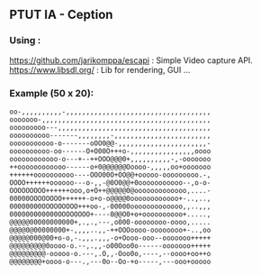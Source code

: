 ## PTUT IA - Ception

### Using :

https://github.com/jarikomppa/escapi : Simple Video capture API.
https://www.libsdl.org/				 : Lib for rendering, GUI ...

### Example (50 x 20):

```
oo-,,,,,,,,,,-,,,,,,,,,,,,,,,,,,,,,,,,,,,,,,,,,,,,
ooooooo-,,,,,,,,,,,,,,,,,,,,,,,,,,,,,,,,,,,,,,,,,,
ooooooooo---,,,,,,,,,,,,,,,,,,,,,,,,,,,,,,,,,,,,,,
oooooooooo-------,,,,,,,,-,,,,,,,,,,,,,,,,,,,,,,,,
ooooooooooo-o-------oOO0@@-,,,,,,,,,,,,,,,,,,,,,,-
oooooooooo-oo------O+O00O+++o-,,,,,,,,,,,,,,,,oooo
oooooooooooo-o---+--++OOO@@@0+,,,,,,,,,,-,-ooooooo
++oooooooooooo------o+0@@@@@@Ooooo-,,,,,oo+ooooooo
++++++oooooooooo----OOO00O+OO@@+ooooo-ooooooooo.-,
OOOO++++++oooooo---o-,,-@0O0@@+0ooooooooooo--,o-o-
OOOOOOOOO++++++ooo,o+O++@@@@@0@ooooooooooooo,....-
00000OOOOOOOO++++++-o+o-o@@@@0oooooooooooo+-..,..,
00000000OOOOOOOOO+++oo-,-00000ooooooooooooo,,..,,,
000000000000OOOOOOOO+----0@@O0+o+oooooooooo+.....,
@@@@@00000000000+,.,.,---,o000-oooooooo-oooo,.....
@@@@0@00000000+-,,,,..,,-++OOOoooo-oooooooo+-..,oo
@@@@@000@00+o-o,-.,,,.,,,-o+Oooo-ooo--ooooooo+++++
@@@@@@@@@0oooo-o.--,.,,-o00Ooo0o------ooooooo+++++
@@@@@@@@@-ooooo-o.---,.O,,-Ooo0o,----,--oooo+oo++o
@@@@@@@@+oooo-o---.,---0o--Oo-+o-----,---ooo+ooooo
```

